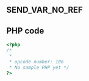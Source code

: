 SEND\_VAR\_NO\_REF
------------------

PHP code
--------

``` php
<?php 
/*
 * 
 * opcode number: 106
 * No sample PHP yet */
?>
```
